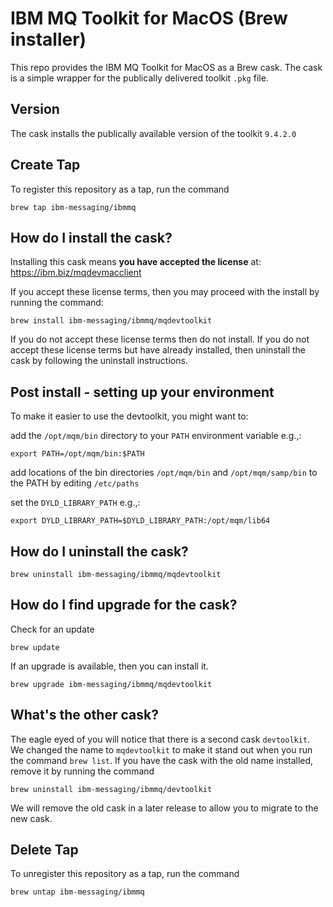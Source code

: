 # IBM MQ Toolkit for MacOS (Brew installer)
This repo provides the IBM MQ Toolkit for MacOS as a Brew cask.
The cask is a simple wrapper for the publically delivered toolkit `.pkg` file.


## Version
The cask installs the publically available version of the toolkit `9.4.2.0`

## Create Tap
To register this repository as a tap, run the command

```
brew tap ibm-messaging/ibmmq
```

## How do I install the cask?
Installing this cask means **you have accepted the license** at:
https://ibm.biz/mqdevmacclient

If you accept these license terms, then you may proceed with the install by running the command:

```
brew install ibm-messaging/ibmmq/mqdevtoolkit
```

If you do not accept these license terms then do not install. If you do not accept these license terms but have already installed, then uninstall the cask by following the uninstall instructions.   

## Post install - setting up your environment

To make it easier to use the devtoolkit, you might want to:

add the `/opt/mqm/bin` directory to your `PATH` environment variable e.g.,:

```
export PATH=/opt/mqm/bin:$PATH
```

add locations of the bin directories `/opt/mqm/bin` and `/opt/mqm/samp/bin` to the PATH by editing `/etc/paths`

set the `DYLD_LIBRARY_PATH` e.g.,:

```
export DYLD_LIBRARY_PATH=$DYLD_LIBRARY_PATH:/opt/mqm/lib64
```

## How do I uninstall the cask?

```
brew uninstall ibm-messaging/ibmmq/mqdevtoolkit
```


## How do I find upgrade for the cask?
Check for an update 

```
brew update
```

If an upgrade is available, then you can install it. 

```
brew upgrade ibm-messaging/ibmmq/mqdevtoolkit
```

## What's the other cask?
The eagle eyed of you will notice that there is a second cask `devtoolkit`. We changed the name to `mqdevtoolkit` to make it stand out when you run the command `brew list`. If you have the cask with the old name installed, remove it by running the command

```
brew uninstall ibm-messaging/ibmmq/devtoolkit
```

We will remove the old cask in a later release to allow you to migrate to the new cask.

## Delete Tap
To unregister this repository as a tap, run the command

```
brew untap ibm-messaging/ibmmq
```
